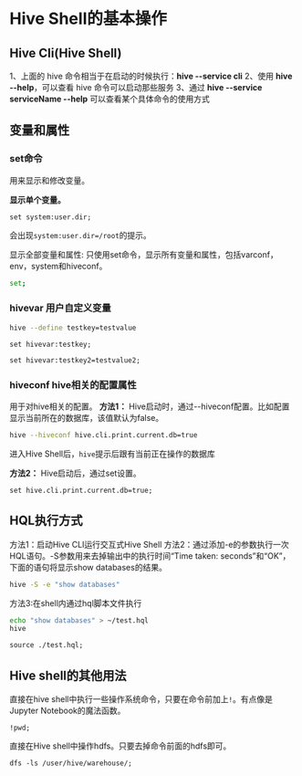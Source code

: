 # Hive Shell的基本操作

## Hive CIi(Hive Shell)

1、上面的 hive 命令相当于在启动的时候执行：**hive --service cli**
2、使用 **hive --help**，可以查看 hive 命令可以启动那些服务
3、通过 **hive --service serviceName --help** 可以查看某个具体命令的使用方式

## 变量和属性

### set命令
用来显示和修改变量。

**显示单个变量。**

```hql
set system:user.dir;
```

会出现`system:user.dir=/root`的提示。

显示全部变量和属性: 只使用set命令，显示所有变量和属性，包括varconf，env，system和hiveconf。

```bash
set;
```


### hivevar 用户自定义变量

```bash
hive --define testkey=testvalue
```

```
set hivevar:testkey;
```

```
set hivevar:testkey2=testvalue2;
```

### hiveconf hive相关的配置属性

用于对hive相关的配置。
**方法1：**
Hive启动时，通过--hiveconf配置。比如配置显示当前所在的数据库，该值默认为false。

```bash
hive --hiveconf hive.cli.print.current.db=true
```

进入Hive Shell后，`hive`提示后跟有当前正在操作的数据库

**方法2：**
Hive启动后，通过set设置。

```hql
set hive.cli.print.current.db=true;
```

## HQL执行方式
方法1：启动Hive CLI运行交互式Hive Shell
方法2：通过添加-e的参数执行一次HQL语句。-S参数用来去掉输出中的执行时间“Time taken: seconds”和“OK”，下面的语句将显示show databases的结果。

```bash
hive -S -e "show databases" 
```

方法3:在shell内通过hql脚本文件执行

```bash
echo "show databases" > ~/test.hql
hive
```

```hql
source ./test.hql;
```

## Hive shell的其他用法

直接在hive shell中执行一些操作系统命令，只要在命令前加上`!`。有点像是Jupyter Notebook的魔法函数。

```
!pwd;
```

直接在Hive shell中操作hdfs。只要去掉命令前面的hdfs即可。

```
dfs -ls /user/hive/warehouse/;
```